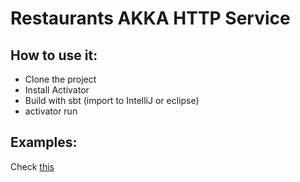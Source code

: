 # Restaurants AKKA HTTP Service

## How to use it:

- Clone the project
- Install Activator
- Build with sbt (import to IntelliJ or eclipse)
- activator run

## Examples:
Check [this](https://github.com/mohamedgeemi/elmenus/blob/master/elmenus-app-play-mongodb/README.md)
